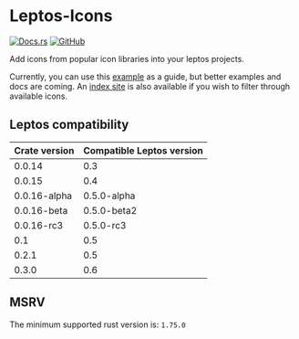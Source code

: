 # Leptos-Icons

[![Docs.rs](https://docs.rs/leptos_icons/badge.svg)](https://docs.rs/leptos_icons)
[![GitHub](https://img.shields.io/github/license/Carlosted/leptos-icons)](/LICENSE)

Add icons from popular icon libraries into your leptos projects.

Currently, you can use this [example](/examples/simple-app) as a guide, but better examples and docs are coming. An [index site](https://carlosted.github.io/icondata/) is also available if you wish to filter through available icons.

## Leptos compatibility

| Crate version | Compatible Leptos version |
|---------------|---------------------------|
| 0.0.14        | 0.3                       |
| 0.0.15        | 0.4                       |
| 0.0.16-alpha  | 0.5.0-alpha               |
| 0.0.16-beta   | 0.5.0-beta2               |
| 0.0.16-rc3    | 0.5.0-rc3                 |
| 0.1           | 0.5                       |
| 0.2.1         | 0.5                       |
| 0.3.0         | 0.6                       |

## MSRV

The minimum supported rust version is: `1.75.0`
